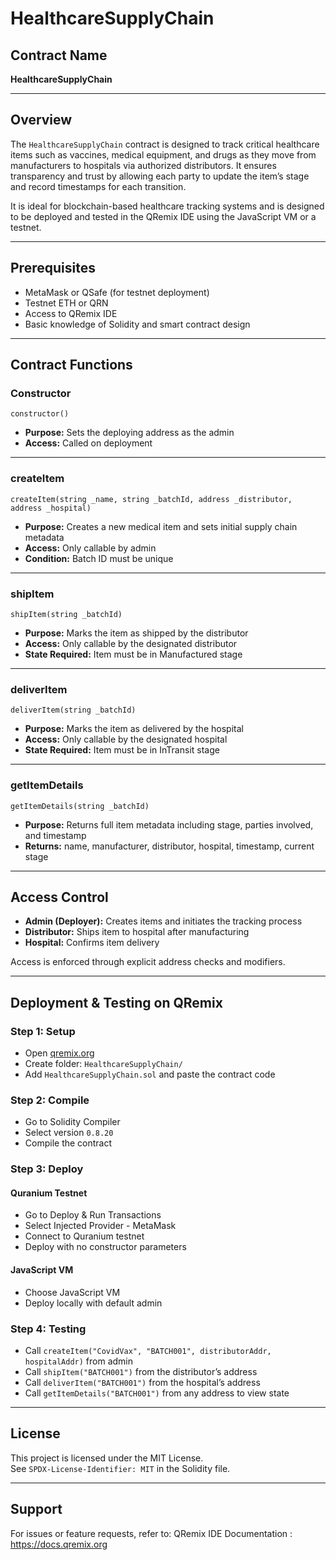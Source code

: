 # HealthcareSupplyChain

## Contract Name
**HealthcareSupplyChain**

---

## Overview

The `HealthcareSupplyChain` contract is designed to track critical healthcare items such as vaccines, medical equipment, and drugs as they move from manufacturers to hospitals via authorized distributors. It ensures transparency and trust by allowing each party to update the item’s stage and record timestamps for each transition.

It is ideal for blockchain-based healthcare tracking systems and is designed to be deployed and tested in the QRemix IDE using the JavaScript VM or a testnet.

---

## Prerequisites

- MetaMask or QSafe (for testnet deployment)
- Testnet ETH or QRN
- Access to QRemix IDE
- Basic knowledge of Solidity and smart contract design

---

## Contract Functions

### Constructor

```solidity
constructor()
```
- **Purpose:** Sets the deploying address as the admin
- **Access:** Called on deployment

---

### createItem

```solidity
createItem(string _name, string _batchId, address _distributor, address _hospital)
```
- **Purpose:** Creates a new medical item and sets initial supply chain metadata
- **Access:** Only callable by admin
- **Condition:** Batch ID must be unique

---

### shipItem

```solidity
shipItem(string _batchId)
```
- **Purpose:** Marks the item as shipped by the distributor
- **Access:** Only callable by the designated distributor
- **State Required:** Item must be in Manufactured stage

---

### deliverItem

```solidity
deliverItem(string _batchId)
```
- **Purpose:** Marks the item as delivered by the hospital
- **Access:** Only callable by the designated hospital
- **State Required:** Item must be in InTransit stage

---

### getItemDetails

```solidity
getItemDetails(string _batchId)
```
- **Purpose:** Returns full item metadata including stage, parties involved, and timestamp
- **Returns:** name, manufacturer, distributor, hospital, timestamp, current stage

---

## Access Control

- **Admin (Deployer):** Creates items and initiates the tracking process
- **Distributor:** Ships item to hospital after manufacturing
- **Hospital:** Confirms item delivery

Access is enforced through explicit address checks and modifiers.

---

## Deployment & Testing on QRemix

### Step 1: Setup
- Open [qremix.org](https://qremix.org)
- Create folder: `HealthcareSupplyChain/`
- Add `HealthcareSupplyChain.sol` and paste the contract code

### Step 2: Compile
- Go to Solidity Compiler
- Select version `0.8.20`
- Compile the contract

### Step 3: Deploy

#### Quranium Testnet
- Go to Deploy & Run Transactions
- Select Injected Provider - MetaMask
- Connect to Quranium testnet
- Deploy with no constructor parameters

#### JavaScript VM
- Choose JavaScript VM
- Deploy locally with default admin

### Step 4: Testing
- Call `createItem("CovidVax", "BATCH001", distributorAddr, hospitalAddr)` from admin
- Call `shipItem("BATCH001")` from the distributor’s address
- Call `deliverItem("BATCH001")` from the hospital’s address
- Call `getItemDetails("BATCH001")` from any address to view state

---

## License

This project is licensed under the MIT License.  
See `SPDX-License-Identifier: MIT` in the Solidity file.

---

## Support

For issues or feature requests, refer to:
QRemix IDE Documentation : https://docs.qremix.org

